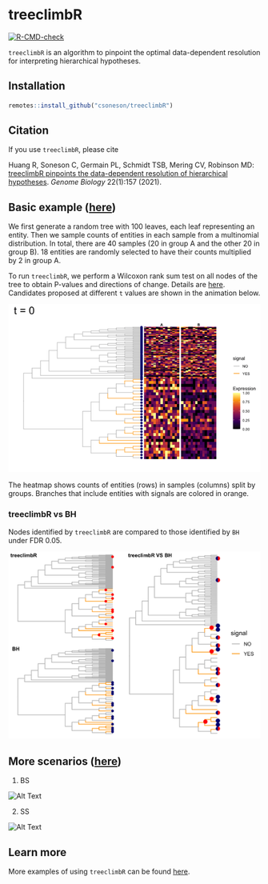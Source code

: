 # treeclimbR

<!-- badges: start -->
[![R-CMD-check](https://github.com/csoneson/treeclimbR/actions/workflows/R-CMD-check.yaml/badge.svg)](https://github.com/csoneson/treeclimbR/actions)
<!-- badges: end -->

`treeclimbR` is an algorithm to pinpoint the optimal data-dependent resolution for interpreting hierarchical hypotheses.

## Installation

``` r
remotes::install_github("csoneson/treeclimbR")
```

## Citation

If you use `treeclimbR`, please cite

Huang R, Soneson C, Germain PL, Schmidt TSB, Mering CV, Robinson MD: [treeclimbR pinpoints the data-dependent resolution of hierarchical hypotheses](https://doi.org/10.1186/s13059-021-02368-1). _Genome Biology_ 22(1):157 (2021). 

## Basic example ([here](https://fionarhuang.github.io/treeclimbR_toy_example/toy_signal.html))

We first generate a random tree with 100 leaves, each leaf representing an entity. 
Then we sample counts of entities in each sample from a multinomial distribution. 
In total, there are 40 samples (20 in group A and the other 20 in group B). 
18 entities are randomly selected to have their counts multiplied by 2 in group A.

To run `treeclimbR`, we perform a Wilcoxon rank sum test on all nodes of the 
tree to obtain P-values and directions of change. Details are [here](https://fionarhuang.github.io/treeclimbR_toy_example/toy_signal.html). 
Candidates proposed at different `t` values are shown in the animation below.

<p align="center"> 
<img src="https://raw.githubusercontent.com/fionarhuang/treeclimbR_toy_example/master/output/signal_cands.gif">
</p>

The heatmap shows counts of entities (rows) in samples (columns) split by groups. 
Branches that include entities with signals are colored in orange.

### treeclimbR vs BH

Nodes identified by `treeclimbR` are compared to those identified by `BH` under FDR 0.05.

<p align="center"> 
<img src="https://github.com/fionarhuang/treeclimbR_toy_example/blob/master/output/signal_result.png">
</p>


## More scenarios ([here](https://htmlpreview.github.io/?https://github.com/fionarhuang/treeclimbR_animation/blob/master/docs/index.html))
1. BS

![Alt Text](https://github.com/fionarhuang/treeclimbR_animation/blob/master/output/pk_BS.gif)

2. SS

![Alt Text](https://github.com/fionarhuang/treeclimbR_animation/blob/master/output/pk_SS.gif)

## Learn more
More examples of using `treeclimbR` can be found [here](https://github.com/fionarhuang/treeclimbR_article).
